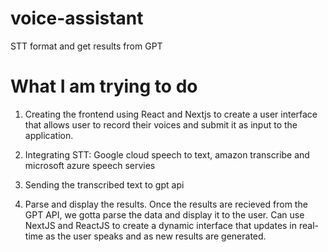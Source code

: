 # voice-assistant
STT format and get results from GPT
# What I am trying to do
1) Creating the frontend using React and Nextjs to create a user interface that allows user to record their voices and submit it as input to the application.

2) Integrating STT: Google cloud speech to text, amazon transcribe and microsoft azure speech servies

3) Sending the transcribed text to gpt api

4) Parse and display the results. Once the results are recieved from the GPT API, we gotta parse the data and display it to the user. Can use NextJS and ReactJS to create a dynamic interface that updates in real-time as the user speaks and as new results are generated.

